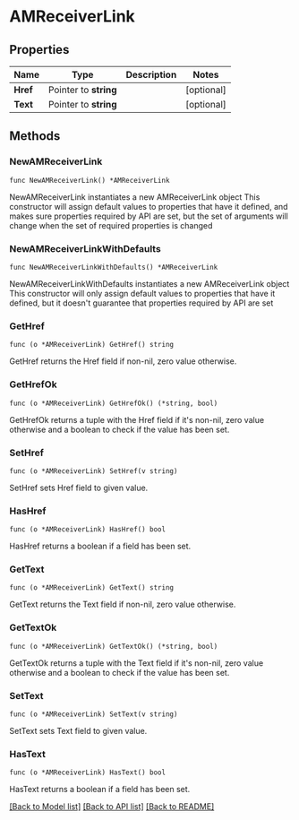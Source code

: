 # AMReceiverLink

## Properties

Name | Type | Description | Notes
------------ | ------------- | ------------- | -------------
**Href** | Pointer to **string** |  | [optional] 
**Text** | Pointer to **string** |  | [optional] 

## Methods

### NewAMReceiverLink

`func NewAMReceiverLink() *AMReceiverLink`

NewAMReceiverLink instantiates a new AMReceiverLink object
This constructor will assign default values to properties that have it defined,
and makes sure properties required by API are set, but the set of arguments
will change when the set of required properties is changed

### NewAMReceiverLinkWithDefaults

`func NewAMReceiverLinkWithDefaults() *AMReceiverLink`

NewAMReceiverLinkWithDefaults instantiates a new AMReceiverLink object
This constructor will only assign default values to properties that have it defined,
but it doesn't guarantee that properties required by API are set

### GetHref

`func (o *AMReceiverLink) GetHref() string`

GetHref returns the Href field if non-nil, zero value otherwise.

### GetHrefOk

`func (o *AMReceiverLink) GetHrefOk() (*string, bool)`

GetHrefOk returns a tuple with the Href field if it's non-nil, zero value otherwise
and a boolean to check if the value has been set.

### SetHref

`func (o *AMReceiverLink) SetHref(v string)`

SetHref sets Href field to given value.

### HasHref

`func (o *AMReceiverLink) HasHref() bool`

HasHref returns a boolean if a field has been set.

### GetText

`func (o *AMReceiverLink) GetText() string`

GetText returns the Text field if non-nil, zero value otherwise.

### GetTextOk

`func (o *AMReceiverLink) GetTextOk() (*string, bool)`

GetTextOk returns a tuple with the Text field if it's non-nil, zero value otherwise
and a boolean to check if the value has been set.

### SetText

`func (o *AMReceiverLink) SetText(v string)`

SetText sets Text field to given value.

### HasText

`func (o *AMReceiverLink) HasText() bool`

HasText returns a boolean if a field has been set.


[[Back to Model list]](../README.md#documentation-for-models) [[Back to API list]](../README.md#documentation-for-api-endpoints) [[Back to README]](../README.md)


